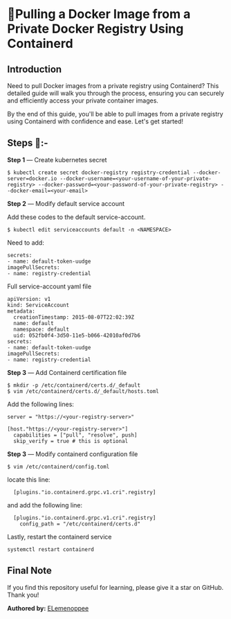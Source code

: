 # 🎏Pulling a Docker Image from a Private Docker Registry Using Containerd

## Introduction

Need to pull Docker images from a private registry using Containerd? This detailed guide will walk you through the process, ensuring you can securely and efficiently access your private container images.

By the end of this guide, you'll be able to pull images from a private registry using Containerd with confidence and ease. Let's get started!

## Steps 🛵:-

**Step 1** — Create kubernetes secret

```
$ kubectl create secret docker-registry registry-credential --docker-server=docker.io --docker-username=<your-username-of-your-private-registry> --docker-password=<your-password-of-your-private-registry> --docker-email=<your-email>
```

**Step 2** — Modify default service account

Add these codes to the default service-account.

```
$ kubectl edit serviceaccounts default -n <NAMESPACE>
```

Need to add:
```
secrets:
- name: default-token-uudge
imagePullSecrets:
- name: registry-credential
```

Full service-account yaml file

```
apiVersion: v1
kind: ServiceAccount
metadata:
  creationTimestamp: 2015-08-07T22:02:39Z
  name: default
  namespace: default
  uid: 052fb0f4-3d50-11e5-b066-42010af0d7b6
secrets:
- name: default-token-uudge
imagePullSecrets:
- name: registry-credential
```

**Step 3** — Add Containerd certification file

```
$ mkdir -p /etc/containerd/certs.d/_default
$ vim /etc/containerd/certs.d/_default/hosts.toml
```

Add the following lines:

```
server = "https://<your-registry-server>"

[host."https://<your-registry-server>"]
  capabilities = ["pull", "resolve", push]
  skip_verify = true # this is optional 
```

**Step 3** — Modify containerd configuration file

```
$ vim /etc/containerd/config.toml
```

locate this line:

```
  [plugins."io.containerd.grpc.v1.cri".registry]
```

and add the following line:

```
  [plugins."io.containerd.grpc.v1.cri".registry]
    config_path = "/etc/containerd/certs.d"
```

Lastly, restart the containerd service

```
systemctl restart containerd
```

## Final Note

If you find this repository useful for learning, please give it a star on GitHub. Thank you!

**Authored by:** [ELemenoppee](https://github.com/ELemenoppee)
